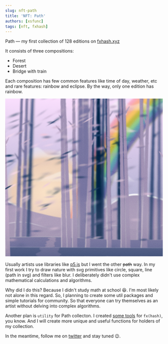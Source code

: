 ```yaml
---
slug: nft-path
title: 'NFT: Path' 
authors: [xsfunc]
tags: [nft, fxhash]
---
```


Path — my first collection of 128 editions on [fxhash.xyz](https://www.fxhash.xyz/generative/slug/path)

It consists of three compositions:
- Forest
- Desert
- Bridge with train

Each composition has few common features like time of day, weather, etc and rare features: rainbow and eclipse. By the way, only one edition has rainbow.

![Path #103](./path103.png)

Usually artists use libraries like [p5.js](https://p5js.org) but I went the other ~~path~~ way. In my first work I try to draw nature with svg primitives like circle, square, line (path in svg) and filters like blur. I deliberately didn't use complex mathematical calculations and algorithms.

Why did I do this? Because I didn't study math at school 😆. I'm most likely not alone in this regard. So, I planning to create some util packages and simple tutorials for community. So that everyone can try themselves as an artist without delving into complex algorithms.

Another plan is `utility` for Path collecton. I created [some tools](http://fxhash.netlify.app/) for `fx(hash)`, you know. And I will create more unique and useful functions for holders of my collection.

In the meantime, follow me on [twitter](https://twitter.com/xsfunc) and stay tuned 😉.